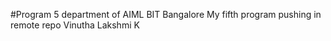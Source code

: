 #Program 5
department of AIML BIT
Bangalore
My fifth program
pushing in remote repo
Vinutha Lakshmi K